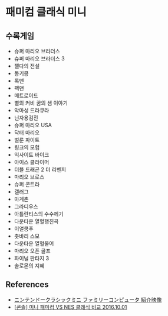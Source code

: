# 패미컴 클래식 미니

## 수록게임
* 슈퍼 마리오 브라더스
* 슈퍼 마리오 브라더스 3
* 젤다의 전설
* 동키콩
* 록맨
* 팩맨
* 메트로이드
* 별의 커비 꿈의 샘 이야기
* 악마성 드라큐라
* 닌자용검전
* 슈퍼 마리오 USA
* 닥터 마리오
* 벌룬 파이트
* 링크의 모험
* 익사이트 바이크
* 아이스 클라이머
* 더블 드래곤 2 더 리벤지
* 마리오 브로스
* 슈퍼 콘트라
* 갤러그
* 마계촌
* 그라디우스
* 아틀란티스의 수수께기
* 다운타운 열혈행진곡
* 이얼쿵푸
* 츳바리 스모
* 다운타운 열혈물어
* 마리오 오픈 골프
* 파이널 판타지 3
* 솔로몬의 지혜


## References
* [ニンテンドークラシックミニ ファミリーコンピュータ 紹介映像](https://www.youtube.com/watch?v=3GQ02nXQQiM)
* [[콘솔] 미니 패미컴 VS NES 클래식 비교 2016.10.01](http://blog.naver.com/deadlyrave/220825489375)